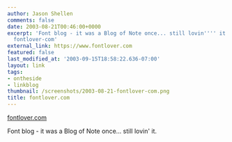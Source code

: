 ```yaml
---
author: Jason Shellen
comments: false
date: 2003-08-21T00:46:00+0000
excerpt: 'Font blog - it was a Blog of Note once... still lovin'''' it...."" slug:
  fontlover-com'
external_link: https://www.fontlover.com
featured: false
last_modified_at: '2003-09-15T18:58:22.636-07:00'
layout: link
tags:
- ontheside
- linkblog
thumbnail: /screenshots/2003-08-21-fontlover-com.png
title: fontlover.com
---
```


[fontlover.com](https://www.fontlover.com)

Font blog - it was a Blog of Note once... still lovin' it.
